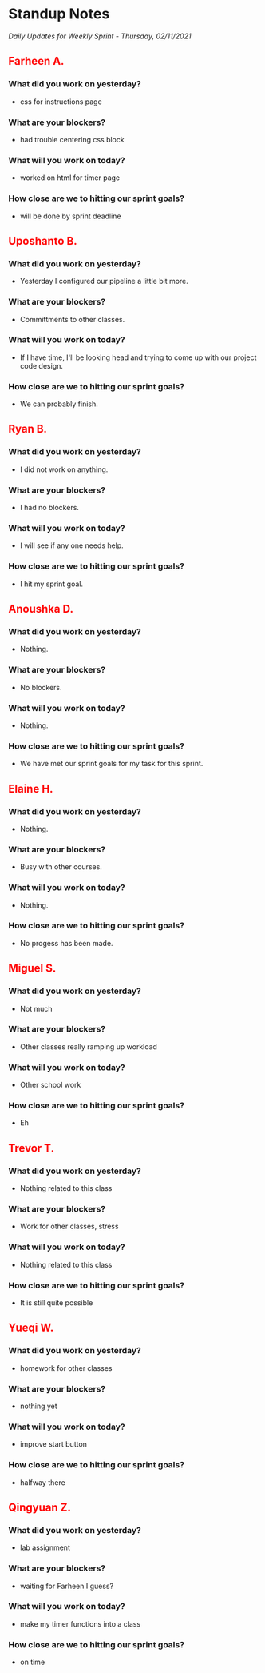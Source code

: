 # Standup Notes

_Daily Updates for Weekly Sprint - Thursday, 02/11/2021_

## <span style="color: red;">Farheen A.</span>

### What did you work on yesterday?

- css for instructions page
### What are your blockers?

- had trouble centering css block
### What will you work on today?

- worked on html for timer page
### How close are we to hitting our sprint goals?
- will be done by sprint deadline

## <span style="color: red;">Uposhanto B.</span>

### What did you work on yesterday?

- Yesterday I configured our pipeline a little bit more.

### What are your blockers?

- Committments to other classes.

### What will you work on today?

- If I have time, I'll be looking head and trying to come up with our project code design.

### How close are we to hitting our sprint goals?

- We can probably finish.

## <span style="color: red;">Ryan B.</span>

### What did you work on yesterday?

- I did not work on anything.

### What are your blockers?

- I had no blockers.

### What will you work on today?

- I will see if any one needs help.

### How close are we to hitting our sprint goals?

- I hit my sprint goal.

## <span style="color: red;">Anoushka D.</span>

### What did you work on yesterday?
- Nothing.

### What are your blockers?
- No blockers.

### What will you work on today?
- Nothing.

### How close are we to hitting our sprint goals?
- We have met our sprint goals for my task for this sprint.

## <span style="color: red;">Elaine H.</span>

### What did you work on yesterday?
- Nothing.

### What are your blockers?
- Busy with other courses.

### What will you work on today?
- Nothing.

### How close are we to hitting our sprint goals?
- No progess has been made.

## <span style="color: red;">Miguel S.</span>

### What did you work on yesterday?

- Not much

### What are your blockers?

- Other classes really ramping up workload

### What will you work on today?

- Other school work

### How close are we to hitting our sprint goals?

- Eh

## <span style="color: red;">Trevor T.</span>

### What did you work on yesterday?

- Nothing related to this class

### What are your blockers?

- Work for other classes, stress

### What will you work on today?

- Nothing related to this class

### How close are we to hitting our sprint goals?

- It is still quite possible

## <span style="color: red;">Yueqi W.</span>

### What did you work on yesterday?

- homework for other classes

### What are your blockers?

- nothing yet

### What will you work on today?

- improve start button

### How close are we to hitting our sprint goals?

- halfway there

## <span style="color: red;">Qingyuan Z.</span>

### What did you work on yesterday?

- lab assignment

### What are your blockers?

- waiting for Farheen I guess?

### What will you work on today?

- make my timer functions into a class

### How close are we to hitting our sprint goals?

- on time
